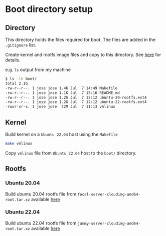 # Boot directory setup

## Directory

This directory holds the files required for boot. The files are added in the `.gitignore` list.

Create kernel and rootfs image files and copy to this directory.
See [here](https://github.com/firecracker-microvm/firecracker/blob/master/docs/rootfs-and-kernel-setup.md) for details.

e.g. `ls` output from my machine

```bash
$ ls -lh boot/
total 2.1G
-rw-r--r--. 1 jose jose 1.4K Jul  7 14:49 Makefile
-rw-r--r--. 1 jose jose 1.1K Jul  7 15:16 README.md
-rw-r--r--. 1 jose jose 1.2G Jul  7 12:12 ubuntu-20-rootfs.ext4
-rw-r--r--. 1 jose jose 1.2G Jul  7 12:12 ubuntu-22-rootfs.ext4
-rwxr-xr-x. 1 jose jose  42M Jul  7 11:13 vmlinux
```

## Kernel

Build kernel on a `Ubuntu 22.04` host using the `Makefile`

```bash
make vmlinux
```

Copy `vmlinux` file from `Ubuntu 22.04` host to the `boot/` directory.

## Rootfs

### Ubuntu 20.04

Build ubuntu 20.04 rootfs file from `focal-server-cloudimg-amd64-root.tar.xz` available [here](http://cloud-images.ubuntu.com/focal/current/)

### Ubuntu 22.04

Build ubuntu 22.04 rootfs file from `jammy-server-cloudimg-amd64-root.tar.xz` available [here](http://cloud-images.ubuntu.com/jammy/current/)

